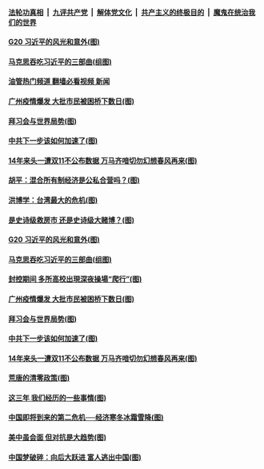 ####  [法轮功真相](../../../../basic/blob/master/README.md?t=11171631) &nbsp;|&nbsp; [九评共产党](../../../../9ping.md/blob/master/README.md?t=11171631) &nbsp;|&nbsp; [解体党文化](../../../../jtdwh.md/blob/master/README.md?t=11171631)  &nbsp;|&nbsp; [共产主义的终极目的](../../../../gczydzjmd.md/blob/master/README.md?t=11171631) &nbsp;|&nbsp; [魔鬼在统治我们的世界](../../../../mgztzwmdsj.md/blob/master/README.md?t=11171631) 

#### [G20 习近平的风光和意外(图)](../pages/p4/1021887.md?t=11171631) 

#### [马克思吞吃习近平的三部曲(组图)](../pages/p4/1021342.md?t=11171631) 

#### [油管热门频道 翻墙必看视频 新闻](http://129.146.143.75:81/youtube.html?11171631)

#### [广州疫情爆发 大批市民被困桥下数日(图)](../pages/p4/1021758.md?t=11171631) 

#### [拜习会与世界局势(图)](../pages/p4/1021798.md?t=11171631) 

#### [中共下一步该如何加速了(图)](../pages/p4/1021794.md?t=11171631) 

#### [14年来头一遭双11不公布数据 万马齐喑切勿幻想春风再来(图)](../pages/p4/1021741.md?t=11171631) 

#### [胡平：混合所有制经济是公私合营吗？(图)](../pages/p4/1021893.md?t=11171631) 

#### [洪博学：台湾最大的危机(图)](../pages/p4/1021890.md?t=11171631) 

#### [是史诗级救房市 还是史诗级大赌博？(图)](../pages/p4/1021889.md?t=11171631) 

#### [G20 习近平的风光和意外(图)](../pages/p4/1021887.md?t=11171631) 

#### [马克思吞吃习近平的三部曲(组图)](../pages/p4/1021342.md?t=11171631) 


#### [封控期间 多所高校出現深夜操場“爬行”(图)](../pages/p4/1021757.md?t=11171631) 

#### [广州疫情爆发 大批市民被困桥下数日(图)](../pages/p4/1021758.md?t=11171631) 

#### [拜习会与世界局势(图)](../pages/p4/1021798.md?t=11171631) 

#### [中共下一步该如何加速了(图)](../pages/p4/1021794.md?t=11171631) 



#### [14年来头一遭双11不公布数据 万马齐喑切勿幻想春风再来(图)](../pages/p4/1021741.md?t=11171631) 

#### [荒唐的清零政策(图)](../pages/p4/1021722.md?t=11171631) 

#### [这三年 我们经历的一些事情(图)](../pages/p4/1021721.md?t=11171631) 

#### [中国即将到来的第二危机──经济寒冬冰霜雪降(图)](../pages/p4/1021720.md?t=11171631) 

#### [美中虽会面 但对抗是大趋势(图)](../pages/p4/1021719.md?t=11171631) 

#### [中国梦破碎：向后大跃进 富人逃出中国(图)](../pages/p4/1021718.md?t=11171631) 



<img src='http://gfw-breaker.win/goodnews/indexes/p4.md' width='0px' height='0px'/>
